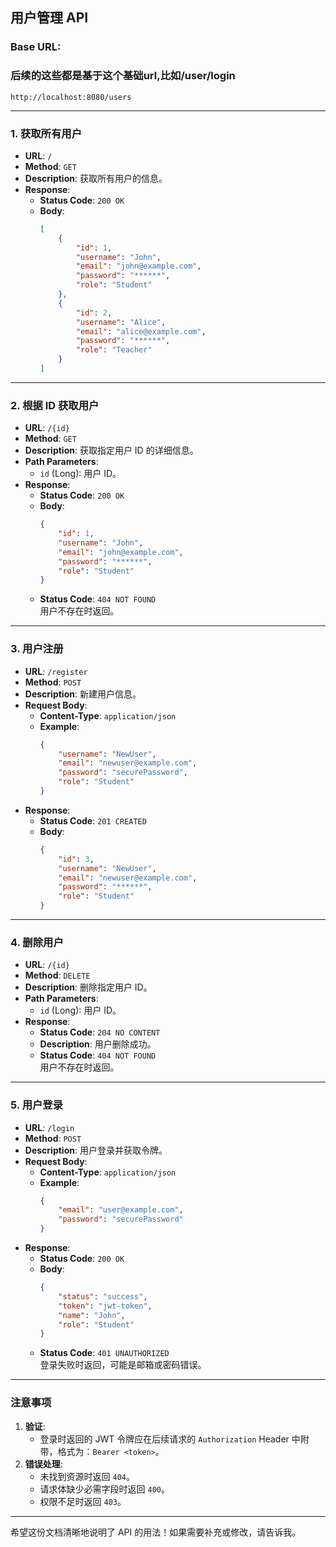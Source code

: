 
## **用户管理 API**

### **Base URL**:  
### 后续的这些都是基于这个基础url,比如/user/login
`http://localhost:8080/users`

---

### **1. 获取所有用户**
- **URL**: `/`
- **Method**: `GET`
- **Description**: 获取所有用户的信息。
- **Response**:
    - **Status Code**: `200 OK`
    - **Body**:
      ```json
      [
          {
              "id": 1,
              "username": "John",
              "email": "john@example.com",
              "password": "******",
              "role": "Student"
          },
          {
              "id": 2,
              "username": "Alice",
              "email": "alice@example.com",
              "password": "******",
              "role": "Teacher"
          }
      ]
      ```

---

### **2. 根据 ID 获取用户**
- **URL**: `/{id}`
- **Method**: `GET`
- **Description**: 获取指定用户 ID 的详细信息。
- **Path Parameters**:
  - `id` (Long): 用户 ID。
- **Response**:
    - **Status Code**: `200 OK`
    - **Body**:
      ```json
      {
          "id": 1,
          "username": "John",
          "email": "john@example.com",
          "password": "******",
          "role": "Student"
      }
      ```
    - **Status Code**: `404 NOT FOUND`  
      用户不存在时返回。

---

### **3. 用户注册**
- **URL**: `/register`
- **Method**: `POST`
- **Description**: 新建用户信息。
- **Request Body**:
    - **Content-Type**: `application/json`
    - **Example**:
      ```json
      {
          "username": "NewUser",
          "email": "newuser@example.com",
          "password": "securePassword",
          "role": "Student"
      }
      ```
- **Response**:
    - **Status Code**: `201 CREATED`
    - **Body**:
      ```json
      {
          "id": 3,
          "username": "NewUser",
          "email": "newuser@example.com",
          "password": "******",
          "role": "Student"
      }
      ```

---

### **4. 删除用户**
- **URL**: `/{id}`
- **Method**: `DELETE`
- **Description**: 删除指定用户 ID。
- **Path Parameters**:
  - `id` (Long): 用户 ID。
- **Response**:
    - **Status Code**: `204 NO CONTENT`
    - **Description**: 用户删除成功。
    - **Status Code**: `404 NOT FOUND`  
      用户不存在时返回。

---

### **5. 用户登录**
- **URL**: `/login`
- **Method**: `POST`
- **Description**: 用户登录并获取令牌。
- **Request Body**:
    - **Content-Type**: `application/json`
    - **Example**:
      ```json
      {
          "email": "user@example.com",
          "password": "securePassword"
      }
      ```
- **Response**:
    - **Status Code**: `200 OK`
    - **Body**:
      ```json
      {
          "status": "success",
          "token": "jwt-token",
          "name": "John",
          "role": "Student"
      }
      ```
    - **Status Code**: `401 UNAUTHORIZED`  
      登录失败时返回，可能是邮箱或密码错误。

---

### **注意事项**
1. **验证**:  
   - 登录时返回的 JWT 令牌应在后续请求的 `Authorization` Header 中附带，格式为：`Bearer <token>`。
2. **错误处理**:  
   - 未找到资源时返回 `404`。
   - 请求体缺少必需字段时返回 `400`。
   - 权限不足时返回 `403`。

--- 

希望这份文档清晰地说明了 API 的用法！如果需要补充或修改，请告诉我。